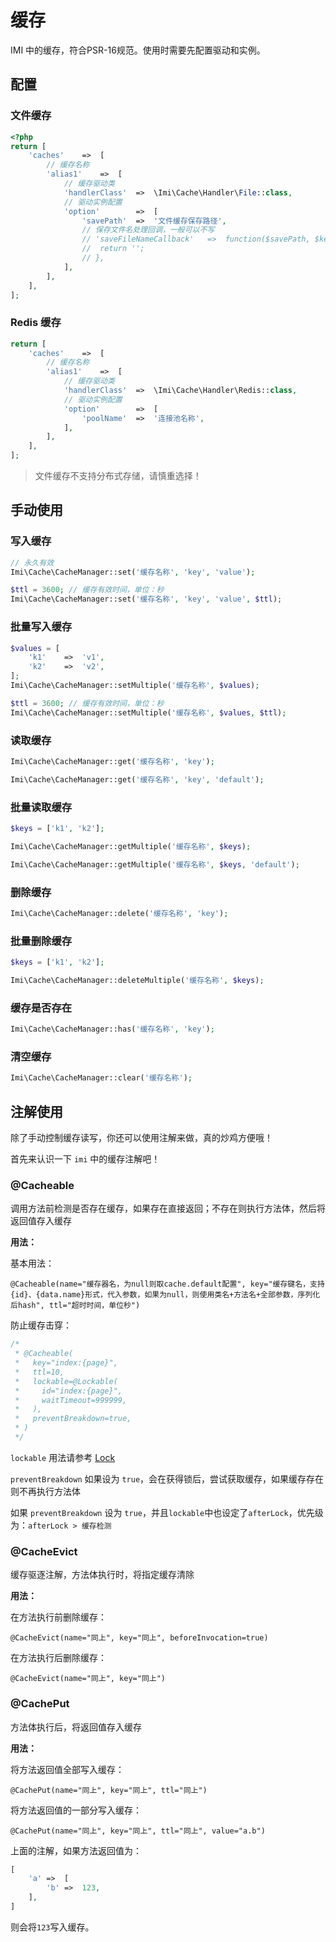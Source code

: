 # 缓存

IMI 中的缓存，符合PSR-16规范。使用时需要先配置驱动和实例。

## 配置

### 文件缓存

```php
<?php
return [
	'caches'	=>	[
		// 缓存名称
		'alias1'	=>	[
			// 缓存驱动类
			'handlerClass'	=>	\Imi\Cache\Handler\File::class,
			// 驱动实例配置
			'option'		=>	[
				'savePath'	=>	'文件缓存保存路径',
				// 保存文件名处理回调，一般可以不写
				// 'saveFileNameCallback'	=>	function($savePath, $key){
				// 	return '';
				// },
			],
		],
	],
];
```

### Redis 缓存

```php
return [
	'caches'	=>	[
		// 缓存名称
		'alias1'	=>	[
			// 缓存驱动类
			'handlerClass'	=>	\Imi\Cache\Handler\Redis::class,
			// 驱动实例配置
			'option'		=>	[
				'poolName'	=>	'连接池名称',
			],
		],
	],
];
```

> 文件缓存不支持分布式存储，请慎重选择！

## 手动使用

### 写入缓存

```php
// 永久有效
Imi\Cache\CacheManager::set('缓存名称', 'key', 'value');

$ttl = 3600; // 缓存有效时间，单位：秒
Imi\Cache\CacheManager::set('缓存名称', 'key', 'value', $ttl);
```

### 批量写入缓存

```php
$values = [
	'k1'	=>	'v1',
	'k2'	=>	'v2',
];
Imi\Cache\CacheManager::setMultiple('缓存名称', $values);

$ttl = 3600; // 缓存有效时间，单位：秒
Imi\Cache\CacheManager::setMultiple('缓存名称', $values, $ttl);
```

### 读取缓存

```php
Imi\Cache\CacheManager::get('缓存名称', 'key');

Imi\Cache\CacheManager::get('缓存名称', 'key', 'default');
```

### 批量读取缓存

```php
$keys = ['k1', 'k2'];

Imi\Cache\CacheManager::getMultiple('缓存名称', $keys);

Imi\Cache\CacheManager::getMultiple('缓存名称', $keys, 'default');
```

### 删除缓存

```php
Imi\Cache\CacheManager::delete('缓存名称', 'key');
```

### 批量删除缓存

```php
$keys = ['k1', 'k2'];

Imi\Cache\CacheManager::deleteMultiple('缓存名称', $keys);
```

### 缓存是否存在

```php
Imi\Cache\CacheManager::has('缓存名称', 'key');
```

### 清空缓存

```php
Imi\Cache\CacheManager::clear('缓存名称');
```

## 注解使用

除了手动控制缓存读写，你还可以使用注解来做，真的炒鸡方便哦！

首先来认识一下 `imi` 中的缓存注解吧！

### @Cacheable

调用方法前检测是否存在缓存，如果存在直接返回；不存在则执行方法体，然后将返回值存入缓存

**用法：**

基本用法：

`@Cacheable(name="缓存器名，为null则取cache.default配置", key="缓存键名，支持{id}、{data.name}形式，代入参数，如果为null，则使用类名+方法名+全部参数，序列化后hash", ttl="超时时间，单位秒")`

防止缓存击穿：

```php
/*
 * @Cacheable(
 *   key="index:{page}",
 *   ttl=10,
 *   lockable=@Lockable(
 *     id="index:{page}",
 *     waitTimeout=999999,
 *   ),
 *   preventBreakdown=true,
 * )
 */
```

`lockable` 用法请参考 [Lock](/components/lock/index.html)

`preventBreakdown` 如果设为 `true`，会在获得锁后，尝试获取缓存，如果缓存存在则不再执行方法体

如果 `preventBreakdown` 设为 `true`，并且`lockable`中也设定了`afterLock`，优先级为：`afterLock > 缓存检测`

### @CacheEvict

缓存驱逐注解，方法体执行时，将指定缓存清除

**用法：**

在方法执行前删除缓存：

`@CacheEvict(name="同上", key="同上", beforeInvocation=true)`

在方法执行后删除缓存：

`@CacheEvict(name="同上", key="同上")`

### @CachePut

方法体执行后，将返回值存入缓存

**用法：**

将方法返回值全部写入缓存：

`@CachePut(name="同上", key="同上", ttl="同上")`

将方法返回值的一部分写入缓存：

`@CachePut(name="同上", key="同上", ttl="同上", value="a.b")`

上面的注解，如果方法返回值为：

```php
[
    'a' =>  [
        'b' =>  123,
    ],
]
```

则会将`123`写入缓存。